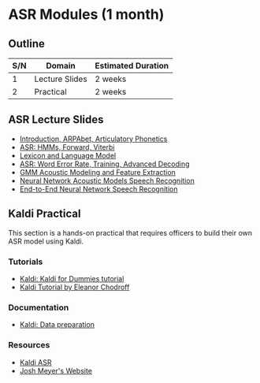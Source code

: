 #   ASR Modules (1 month)

##  Outline
| S/N | Domain             | Estimated Duration |
| --- | ------------------ | ------------------ |
| 1   | Lecture Slides     | 2 weeks            |
| 2   | Practical          | 2 weeks            |


## ASR Lecture Slides
*   [Introduction, ARPAbet, Articulatory Phonetics](224s.17.lec1.pdf)
*   [ASR: HMMs, Forward, Viterbi](224s.17.lec3.pdf)
*   [Lexicon and Language Model](asr08-lexl)
*   [ASR: Word Error Rate, Training, Advanced Decoding](224s.17.lec4.pdf)
*   [GMM Acoustic Modeling and Feature Extraction](224s.17.lec5.pdf)
*   [Neural Network Acoustic Models Speech Recognition](224s.17.lec7.pdf)
*   [End-to-End Neural Network Speech Recognition](224s.17.lec8.pdf)


##  Kaldi Practical
This section is a hands-on practical that requires officers to build their own ASR model using Kaldi.

### Tutorials
*   [Kaldi: Kaldi for Dummies tutorial](http://kaldi-asr.org/doc/kaldi_for_dummies.html)
*   [Kaldi Tutorial by Eleanor Chodroff](https://eleanorchodroff.com/tutorial/kaldi/index.html)

### Documentation
*   [Kaldi: Data preparation](http://kaldi-asr.org/doc/data_prep.html)

### Resources
*   [Kaldi ASR](https://kaldi-asr.org/)
*   [Josh Meyer's Website](http://jrmeyer.github.io/)